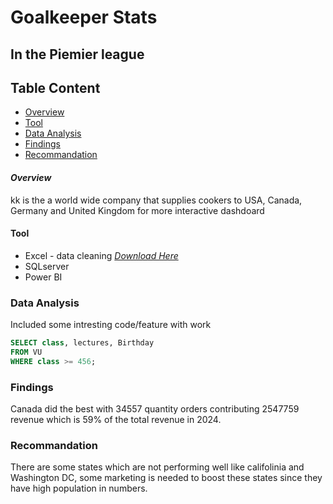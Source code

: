 # Goalkeeper Stats
## In the Piemier league

## Table Content
- [Overview](#overview)
- [Tool](#tool)
- [Data Analysis](#data-analysis)
- [Findings](#findings)
- [Recommandation](#recommandation)
#### *Overview* 
kk is the a world wide company that supplies cookers to USA, Canada, Germany and United Kingdom
for more interactive dashdoard
#### Tool
- Excel - data cleaning [*Download Here*](http://miscrof)
- SQLserver
- Power BI
### Data Analysis
Included some intresting  code/feature with work
```sql
SELECT class, lectures, Birthday
FROM VU
WHERE class >= 456;
```
### Findings
Canada did the best with 34557 quantity orders contributing 2547759 revenue which is 59% of the total revenue in 2024.

### Recommandation 
There are some states which are not performing well like califolinia and Washington DC, some marketing is needed to boost these states since they have high population in numbers. 
